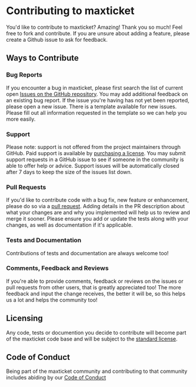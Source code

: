 # Contributing to maxticket
You'd like to contribute to maxticket? Amazing! Thank you so much! Feel free to fork and contribute. If you are unsure about adding a feature, please create a Github issue to ask for feedback.

## Ways to Contribute

### Bug Reports
If you encounter a bug in maxticket, please first search the list of current open [Issues on the GitHub repository](https://github.com/maxticket/maxticket/issues). You may add additional feedback on an existing bug report. If the issue you're having has not yet been reported, please open a new issue. There is a template available for new issues. Please fill out all information requested in the template so we can help you more easily.

### Support
Please note: support is not offered from the project maintainers through GitHub. Paid support is available by [purchasing a license](http://www.xbayt.uz/license.html). You may submit support requests in a GitHub issue to see if someone in the community is able to offer help or advice. Support issues will be automatically closed after 7 days to keep the size of the issues list down.

### Pull Requests
If you'd like to contribute code with a bug fix, new feature or enhancement, please do so via a [pull request](https://help.github.com/en/github/collaborating-with-issues-and-pull-requests/creating-a-pull-request-from-a-fork). Adding details in the PR description about what your changes are and why you implemented will help us to review and merge it sooner. Please ensure you add or update the tests along with your changes, as well as documentation if it's applicable.

### Tests and Documentation
Contributions of tests and documentation are always welcome too!

### Comments, Feedback and Reviews
If you're able to provide comments, feedback or reviews on the issues or pull requests from other users, that is greatly appreciated too! The more feedback and input the change receives, the better it will be, so this helps us a lot and helps the community too!

## Licensing
Any code, tests or documention you decide to contribute will become part of the maxticket code base and will be subject to the [standard license](LICENSE).

## Code of Conduct
Being part of the maxticket community and contributing to that community includes abiding by our [Code of Conduct](CODE_OF_CONDUCT.md)